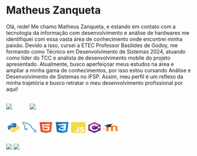 # Matheus Zanqueta

<p>
  Olá, rede! Me chamo Matheus Zanqueta, e estando em contato com a tecnologia da informação com desenvolvimento e análise de hardwares me identifiquei com essa vasta área de conhecimento onde encontrei minha paixão. Devido a isso, cursei a ETEC Professor Basilides de Godoy, me formando como Técnico em Desenvolvimento de Sistemas 2024, atuando como líder do TCC e analista de desenvolvimento mobile do projeto apresentado. Atualmente, busco aperfeiçoar meus estudos na área e ampliar a minha gama de conhecimentos, por isso estou cursando Análise e Desenvolvimento de Sistemas no IFSP. Assim, meu perfil é um reflexo da minha trajetória e busco retratar o meu desenvolvimento profissional por aqui!
</p>

<spam style="display: inline_block"><br>
  <img height="180em" src="https://github-readme-stats.vercel.app/api?username=m-zanqueta&theme=midnight-purple&show_icons=true">
  <img width="40"></img>
  <img height="180em" src="https://github-readme-stats.vercel.app/api/top-langs/?username=m-zanqueta&layout=compact&theme=midnight-purple">
</spam>

<div style="display: inline_block"><br>
  <img align="center" height="30" width="40" src="https://raw.githubusercontent.com/devicons/devicon/master/icons/python/python-original.svg">
  <img align="center" height="30" width="40" src="https://github.com/devicons/devicon/blob/master/icons/mysql/mysql-original.svg">
  <img align="center" height="30" width="40" src="https://raw.githubusercontent.com/devicons/devicon/master/icons/html5/html5-original.svg">
  <img align="center" height="30" width="40" src="https://raw.githubusercontent.com/devicons/devicon/master/icons/css3/css3-original.svg">
  <img align="center" height="30" width="40" src="https://raw.githubusercontent.com/devicons/devicon/master/icons/javascript/javascript-plain.svg">
  <img align="center" height="30" width="40" src="https://raw.githubusercontent.com/devicons/devicon/master/icons/csharp/csharp-original.svg">
  <img align="center" height="30" width="40" src="https://github.com/devicons/devicon/blob/master/icons/moodle/moodle-original.svg">
  
</div>
  
##
 
<div> 
<a href = "mailto:matheuszanqueta20@gmail.com"><img src="https://img.shields.io/badge/-Gmail-%23333?style=for-the-badge&logo=gmail&logoColor=white" target="_blank"></a>
<a href="https://www.linkedin.com/in/m-zanqueta" target="_blank"><img src="https://img.shields.io/badge/-LinkedIn-%230077B5?style=for-the-badge&logo=linkedin&logoColor=white" target="_blank"></a> 
  
</div>
